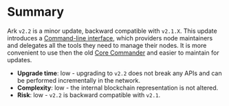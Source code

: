 # Summary

Ark `v2.2` is a minor update, backward compatible with `v2.1.X`. This update introduces a [Command-line interface](https://en.wikipedia.org/wiki/Command-line_interface), which providers node maintainers and delegates all the tools they need to manage their nodes. It is more convenient to use then the old [Core Commander](https://github.com/ArkEcosystem/core-commander) and easier to maintain for updates.

* **Upgrade time**: low - upgrading to `v2.2` does not break any APIs and can be performed incrementally in the network.
* **Complexity**: low - the internal blockchain representation is not altered.
* **Risk**: low - `v2.2` is backward compatible with `v2.1`.
